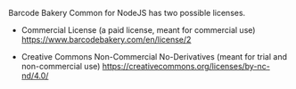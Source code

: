 ﻿Barcode Bakery Common for NodeJS has two possible licenses.

- Commercial License
  (a paid license, meant for commercial use)
  https://www.barcodebakery.com/en/license/2

- Creative Commons Non-Commercial No-Derivatives
  (meant for trial and non-commercial use)
  https://creativecommons.org/licenses/by-nc-nd/4.0/
